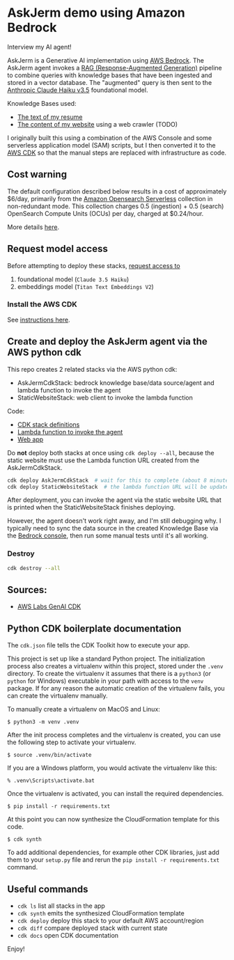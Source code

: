 # AskJerm demo using Amazon Bedrock

Interview my AI agent!

AskJerm is a Generative AI implementation using [AWS Bedrock][Bedrock]. The AskJerm
agent invokes a [RAG (Response-Augmented Generation)][RAG] pipeline to combine queries
with knowledge bases that have been ingested and stored in a vector database. The
"augmented" query is then sent to the [Anthropic Claude Haiku v3.5][Claude] foundational model.

Knowledge Bases used:
- [The text of my resume][cv]
- [The content of my website][website] using a web crawler (TODO)

I originally built this using a combination of the AWS Console and some serverless application
model (SAM) scripts, but I then converted it to the [AWS CDK][cdk] so that the manual steps
are replaced with infrastructure as code.

## Cost warning
The default configuration described below results in a cost of approximately $6/day,
primarily from the [Amazon Opensearch Serverless][opensearch] collection in
non-redundant mode. This collection charges 0.5 (ingestion) + 0.5 (search)
OpenSearch Compute Units (OCUs) per day, charged at $0.24/hour.

More details [here][os-pricing].

## Request model access
Before attempting to deploy these stacks, [request access to][model-access]
1. foundational model (`Claude 3.5 Haiku`)
2. embeddings model (`Titan Text Embeddings V2`)


### Install the AWS CDK
See [instructions here][cdk-install].

## Create and deploy the AskJerm agent via the AWS python cdk
This repo creates 2 related stacks via the AWS python cdk:
- AskJermCdkStack: bedrock knowledge base/data source/agent and lambda function to invoke the agent
- StaticWebsiteStack: web client to invoke the lambda function

Code:
- [CDK stack definitions][stack]
- [Lambda function to invoke the agent][lambda]
- [Web app][web]

Do **not** deploy both stacks at once using `cdk deploy --all`, because the static website
must use the Lambda function URL created from the AskJermCdkStack.

```sh
cdk deploy AskJermCdkStack  # wait for this to complete (about 8 minutes)
cdk deploy StaticWebsiteStack  # the lambda function URL will be updated dynamically
```

After deployment, you can invoke the agent via the static website URL that is printed
when the StaticWebsiteStack finishes deploying.

However, the agent doesn't work right away, and I'm still debugging why. I typically
need to sync the data source in the created Knowledge Base via the
[Bedrock console][console], then run some manual tests until it's all working.

### Destroy
```sh
cdk destroy --all
```

## Sources:
- [AWS Labs GenAI CDK](https://github.com/awslabs/generative-ai-cdk-constructs/tree/main/src/cdk-lib/bedrock)

[Bedrock]: https://aws.amazon.com/bedrock/
[cdk]: https://docs.aws.amazon.com/cdk/v2/guide/home.html
[cdk-install]: https://docs.aws.amazon.com/cdk/v2/guide/getting_started.html
[Claude]: https://www.anthropic.com/claude/haiku
[console]: https://console.aws.amazon.com/bedrock/
[cv]: documents/Schaub_CV_2024-11-full.txt
[lambda]: src/lambda.py
[model-access]: https://docs.aws.amazon.com/bedrock/latest/userguide/model-access-modify.html
[opensearch]: https://aws.amazon.com/opensearch-service/features/serverless/
[os-pricing]: https://aws.amazon.com/opensearch-service/pricing/
[RAG]: https://aws.amazon.com/what-is/retrieval-augmented-generation/
[stack]: askjerm_cdk/askjerm_cdk_stack.py
[web]: src/webapp/index_template.html
[website]: https://jeremyschaub.us/

## Python CDK boilerplate documentation
The `cdk.json` file tells the CDK Toolkit how to execute your app.

This project is set up like a standard Python project.  The initialization
process also creates a virtualenv within this project, stored under the `.venv`
directory.  To create the virtualenv it assumes that there is a `python3`
(or `python` for Windows) executable in your path with access to the `venv`
package. If for any reason the automatic creation of the virtualenv fails,
you can create the virtualenv manually.

To manually create a virtualenv on MacOS and Linux:

```
$ python3 -m venv .venv
```

After the init process completes and the virtualenv is created, you can use the following
step to activate your virtualenv.

```
$ source .venv/bin/activate
```

If you are a Windows platform, you would activate the virtualenv like this:

```
% .venv\Scripts\activate.bat
```

Once the virtualenv is activated, you can install the required dependencies.

```
$ pip install -r requirements.txt
```

At this point you can now synthesize the CloudFormation template for this code.

```
$ cdk synth
```

To add additional dependencies, for example other CDK libraries, just add
them to your `setup.py` file and rerun the `pip install -r requirements.txt`
command.

## Useful commands

 * `cdk ls`          list all stacks in the app
 * `cdk synth`       emits the synthesized CloudFormation template
 * `cdk deploy`      deploy this stack to your default AWS account/region
 * `cdk diff`        compare deployed stack with current state
 * `cdk docs`        open CDK documentation

Enjoy!
